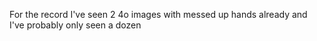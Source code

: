 For the record I've seen 2 4o images with messed up hands already and I've probably only seen a dozen

